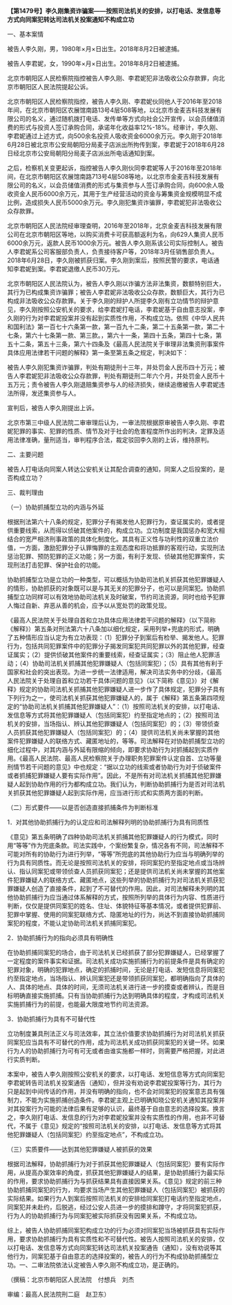 **【第1479号】李久刚集资诈骗案——按照司法机关的安排，以打电话、发信息等方式向同案犯转达司法机关投案通知不构成立功**

一、基本案情

被告人李久刚，男，1980年×月×日出生。2018年8月2日被逮捕。

被告人李君妮，女，1990年×月×日出生。2018年8月2日被逮捕。

北京市朝阳区人民检察院指控被告人李久刚、李君妮犯非法吸收公众存款罪，向北京市朝阳区人民法院提起公诉。

北京市朝阳区人民检察院指控，被告人李久刚、李君妮伙同他人于2016年至2018年间，在北京市朝阳区农展馆南路13号4层508等地，以北京市金麦吉科技发展有限公司的名义，通过随机拨打电话、发传单等方式向社会公开宣传，以会员储值消费的形式与投资人签订承购合同，承诺年化收益率12%-18%。经审计，李久刚、李君妮通过上述方式，向500余名投资人吸收资金6000余万元。李久刚于2018年6月28日被北京市公安局朝阳分局麦子店派出所拘传到案，李君妮于2018年6月28日经北京市公安局朝阳分局麦子店派出所电话通知到案。

之后，检察机关变更起诉，指控被告人李久刚伙同李君妮等人于2016年至2018年间，在北京市朝阳区农展馆南路713号4层508等地，以北京市金麦吉科技发展有限公司的名义，以会员储值消费的形式与集资参与人签订承购合同，向600余人吸收资金人民币6000余万元，其用于生产经营活动的资金与筹集资金规模明显不成比例，造成损失人民币5000余万元。李久刚犯集资诈骗罪，李君妮犯非法吸收公众存款罪。

北京市朝阳区人民法院经审理查明，2016年至2018年，北京金麦吉科技发展有限公司在北京市朝阳区等地，以购买消费卡可获高额返利为名，向629人集资人民币6000余万元，返款人民币1000余万元。被告人李久刚系该公司实际控制人。被告人李君妮系公司客服部负责人，负责接待客户等，2018年3月任销售部负责人。2018年6月28日，李久刚被抓获归案。李久刚到案后，按照民警的要求，电话通知李君妮到案。李君妮退缴人民币30万元。

北京市朝阳区人民法院认为，被告人李久刚以诈骗方法非法集资，数额特别巨大，其行为已构成集资诈骗罪；被告人李君妮非法吸收公众存款，数额巨大，其行为已构成非法吸收公众存款罪。关于李久刚的辩护人所提李久刚有立功情节的辩护意见，李久刚按照公安机关的要求，给李君妮打电话，李君妮基于自由意志投案，李久刚的行为对李君妮投案并没有起到实质性作用，不构成立功。依照《中华人民共和国利法》第一百七十六条第一款，第一百九十二条，第二十五条第一款，第二十七条，第六十七条第一款、第三款。，第六十一条，第四十五条，第四十七条，第五十二条，第五十三条，第六十四条及《最高人民法院关于审理非法集资刑事案件具体应用法律若干问题的解释》第一条至第五条之规定，判决如下：

被告人李久刚犯集资诈骗罪，判处有期徒刑十三年，并处罚金人民币四十万元；被告人李君妮犯非法吸收公众存款罪，判处有期徒刑二年六个月，并处罚金人民币十五万元；责令被告人李久刚退赔集资参与人的经济损失，继续追缴被告人李君妮违法所得，发还集资参与人。

宣判后，被告人李久刚提出上诉。

北京市第三中级人民法院二审审理后认为，一审法院根据原审被告人李久刚、李君妮犯罪的事实、犯罪的性质、情节及对于社会的危害程度所作出的判决，定罪及适用法律准确，量刑适当，审判程序合法，裁定驳回李久刚的上诉，维持原判。

二、主要问题

被告人打电话向同案人转达公安机关让其配合调查的通知，同案人之后投案的，是否构成立功？

三、裁判理由

（一）协助抓捕型立功的内涵与外延

根据刑法第六十八条的规定，犯罪分子有揭发他人犯罪行为，查证属实的，或者提供重要线索，从而得以侦破其他案件的，构成立功。立功制度是我国惩办和宽大相结合的宽严相济刑事政策的具体化制度化。其具有正义性与功利性的双重立法价值，一方面，激励犯罪分子认罪悔罪的主观态度和将功抵罪的客观行动，实现刑法惩治犯罪、预防犯罪的正义功能；另一方面，有利于发现、侦破其他犯罪案件，实现刑法打击犯罪、保护社会的功能。

协助抓捕型立功是立功的一种类型，可以概括为协助司法机关抓获其他犯罪嫌疑人的情形，协助抓获的对象既可以是与其无关的犯罪分子，也可以是同案犯。协助抓捕型立功同样可以有效地协助司法机关及时破案，节约司法资源，同时也给予犯罪人悔过自新、弃恶从善的机会，应予以从宽处罚的政策兑现。

《最高人民法院关于处理自首和立功具体应用法律若干问题的解释》（以下简称《解释》）第五条对刑法第六十八条加以细化规定，采用列举+兜底的形式，明确了五种情形应当认定为有立功表现：（1）犯罪分子到案后有检举、揭发他人。犯罪行为，包括共同犯罪案件中的犯罪分子揭发同案犯共同犯罪以外的其他犯罪，经查证属实；（2）提供侦破其他案件的重要线索，经查证属实；（3）阻止他人犯罪活动；（4）协助司法机关抓捕其他犯罪嫌疑人（包括同案犯）；（5）具有其他有利于国家和社会的突出表现。为进一步统一法律适用，解决司法实务中的分歧，《最高人民法院关于处理自首和立功若干具体问题的意见》（以下简称《意见》）对《解释》规定的协助司法机关抓捕其他犯罪嫌疑人进一步作了具体规定，犯罪分子具有下列行为之一，使司法机关抓获其他犯罪嫌疑人的，属于《解释》第五条第四项规定的“协助司法机关抓捕其他犯罪嫌疑人”：（1）按照司法机关的安排，以打电话、发信息等方式将其他犯罪嫌疑人（包括同案犯）约至指定地点的；（2）按照司法机关的安排，当场指认、辨认其他犯罪嫌疑人（包括同案犯）的；（3）带领侦查人员抓获其他犯罪嫌疑人（包括同案犯）的；（4）提供司法机关尚未掌握的其他案件犯罪嫌疑人的联络方式、藏匿地址的，等等。司法解释在对协助抓捕型立功的细化过程中，对其内涵与外延有限缩的倾向，即要求协助行为对抓捕起到实质作用。《最高人民法院、最高人民检察院关于办理职务犯罪案件认定自首、立功等量刑情节若干问题的意见》中也规定：“据以立功的线索或者协助行为对于侦破案件或者抓捕犯罪嫌疑人要有实际作用”。因此，不是所有对司法机关抓捕其他犯罪嫌疑人起到协助作用的行为都构成立功。我们认为，判断协助抓捕行为是否对司法机关抓获其他犯罪嫌疑人起到实际作用，应当进行形式和实质两方面的判断。

（二）形式要件——以是否创造直接抓捕条件为判断标准

1．对其他协助抓捕行为的认定应和司法解释列明的协助抓捕行为具有同质性

《意见》第五条明确了四种协助司法机关抓捕其他犯罪嫌疑人的行为模式，同时用“等等”作为兜底条款。司法实践中，个案纷繁复杂，情况各有不同，司法解释不可能对所有的协助行为进行列举，“等等”所兜底的其他协助行为应当与明确列举的行为具有同质性。而无论是按照司法机关的安排，将同案犯约至指定地点或当场辨认、指认同案犯或带领侦查人员抓获同案犯；还是提供司法机关尚未掌握的其他案件犯罪嫌疑人的联络方式、藏匿地点，这些列举的协助抓捕行为对司法机关抓获犯罪嫌疑人创造了直接条件，起到了不可替代的作用。因此，对司法解释未列明的其他协助抓捕行为应当通过体系解释的方式，按照所列举的具体行为内容、性质进行判断，仅仅是提供同案犯的姓名、住址、体貌特征等基本情况，或者提供犯罪前、犯罪中掌握、使用的同案犯联络方式、隐匿地址的行为，尚达不到直接协助抓捕同案犯的程度，不能认定协助司法机关抓捕同案犯。

2．协助抓捕行为的指向必须具有明确性

在协助抓捕同案犯的场合，由于司法机关已经抓获了部分犯罪嫌疑人，已经掌握了一定程度的案件事实和证据。司法机关成功实施抓捕行为的前提条件是具有确定的犯罪对象，明确的犯罪地点，确定的抓捕时间，无论是打电话、发短信息将同案犯约至指定地点，当场指认、辨认同案犯还是带领抓获同案犯，都明确指向了具体的人、具体的地点、具体的时间，无须司法机关进行进一步的摸查或者辨认，而是目标明确直接实施抓捕。只有当协助抓捕行为达到明确具体的程度，才构成司法机关实施抓捕行为的前提，也能最大限度地节约司法资源。

3．协助抓捕行为具有不可替代性

立功制度兼具刑法正义与司法效率，其立法价值要求协助抓捕行为对司法机关抓获同案犯应当具有不可替代的作用，成为司法机关成功抓获同案犯的关键一环。如果行为人的协助抓捕行为可有可无或者由谁实施都一样时，则需要严格把握，对此进行实质判断。

本案中，被告人李久刚按照公安机关的要求，以打电话、发短信息等方式向同案犯李君妮转告司法机关投案通告（通知），但并没有劝说李君妮投案等行为，其行为只是起到中间传话的作用，并没有明确的指向，也不会对同案犯的投案意志具有强制力，不能为实施抓捕创造条件。李君妮主观上已明确知晓公安机关通知其投案并对其投案行为可能的法律后果有足够的认识，最终基于自由意志的选择投案。换言之，李久刚打电话、发信息的行为对李君妮投案并没有实质性的作用，也非不可替代，不属于《意见》规定的“按照司法机关的安排，以打电话、发信息等方式将其他犯罪嫌疑人（包括同案犯）约至指定地点”，不构成立功。

（三）实质要件——达到其他犯罪嫌疑人被抓获的效果

根据司法解释，协助抓捕行为对于抓获其他犯罪嫌疑人（包括同案犯）要有实际作用，从提高办案效率的角度，抓获其他犯罪嫌疑人的结果，是协助抓捕行为最实际的作用，要求协助抓捕行为与抓获结果具有直接因果关系。《意见》规定的前三种协助抓捕同案犯的行为，均要求当场产生其他犯罪嫌疑人（包括同案犯）被抓获的实际结果。如果行为人到案后按照司法机关的安排给同案犯打电话约至指定地点，同案犯并未赴约，后脱逃，经过公安人员进一步的摸排和蹲守，才将同案犯抓获，行为人的协助抓捕行为与同案犯被实际抓获没有因果关系，不构成立功。

综上，被告人协助抓捕同案犯构成立功的行为必须对同案犯当场被抓获具有实际作用，要求协助抓捕行为具有实质性和不可替代性。被告人按照司法机关的安排，仅以打电话、发信息等方式向同案犯转达司法机关投案通告（通知），没有劝说等其他行为，同案犯基于自由意志的选择投案的，被告人的行为不构成协助抓捕型立功。一、二审法院依法认定被告人李久刚不构成立功，是正确的。

（撰稿：北京市朝阳区人民法院　付想兵　刘杰

审编：最高人民法院刑二庭　赵卫东）